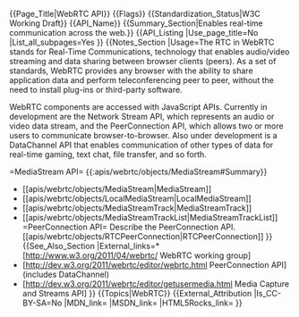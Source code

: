 {{Page_Title|WebRTC API}}
{{Flags}}
{{Standardization_Status|W3C Working Draft}}
{{API_Name}}
{{Summary_Section|Enables real-time communication across the web.}}
{{API_Listing
|Use_page_title=No
|List_all_subpages=Yes
}}
{{Notes_Section
|Usage=The RTC in WebRTC stands for Real-Time Communications, technology that enables audio/video streaming and data sharing between browser clients (peers). As a set of standards, WebRTC provides any browser with the ability to share application data and perform teleconferencing peer to peer, without the need to install plug-ins or third-party software. 

WebRTC components are accessed with JavaScript APIs. Currently in development are the Network Stream API, which represents an audio or video data stream, and the PeerConnection API, which allows two or more users to communicate browser-to-browser. Also under development is a DataChannel API that enables communication of other types of data for real-time gaming, text chat, file transfer, and so forth.

=MediaStream API=
{{:apis/webrtc/objects/MediaStream#Summary}}
* [[apis/webrtc/objects/MediaStream|MediaStream]]
* [[apis/webrtc/objects/LocalMediaStream|LocalMediaStream]]
* [[apis/webrtc/objects/MediaStreamTrack|MediaStreamTrack]]
* [[apis/webrtc/objects/MediaStreamTrackList|MediaStreamTrackList]]
=PeerConnection API=
 Describe the PeerConnection API.
        [[apis/webrtc/objects/RTCPeerConnection|RTCPeerConnection]]
}}
{{See_Also_Section
|External_links=* [http://www.w3.org/2011/04/webrtc/ WebRTC working group]
* [http://dev.w3.org/2011/webrtc/editor/webrtc.html PeerConnection API] (includes DataChannel)
* [http://dev.w3.org/2011/webrtc/editor/getusermedia.html Media Capture and Streams API]
}}
{{Topics|WebRTC}}
{{External_Attribution
|Is_CC-BY-SA=No
|MDN_link=
|MSDN_link=
|HTML5Rocks_link=
}}